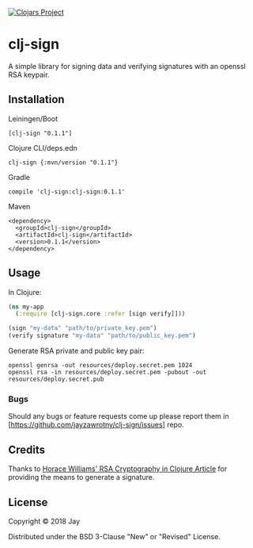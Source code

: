 [![Clojars Project](https://img.shields.io/clojars/v/clj-sign.svg)](https://clojars.org/clj-sign)

# clj-sign

A simple library for signing data and verifying signatures with an openssl RSA keypair.

## Installation
Leiningen/Boot

```
[clj-sign "0.1.1"]
```

Clojure CLI/deps.edn

```
clj-sign {:mvn/version "0.1.1"}
```

Gradle

```
compile 'clj-sign:clj-sign:0.1.1'
```

Maven

```
<dependency>
  <groupId>clj-sign</groupId>
  <artifactId>clj-sign</artifactId>
  <version>0.1.1</version>
</dependency>
```

## Usage

In Clojure:

```clojure
(ns my-app
  (:require [clj-sign.core :refer [sign verify]]))

(sign "my-data" "path/to/private_key.pem")
(verify signature "my-data" "path/to/public_key.pem")
```

Generate RSA private and public key pair:

```
openssl genrsa -out resources/deploy.secret.pem 1024
openssl rsa -in resources/deploy.secret.pem -pubout -out resources/deploy.secret.pub
```

### Bugs

Should any bugs or feature requests come up please report them in [https://github.com/jayzawrotny/clj-sign/issues] repo.


## Credits

Thanks to [Horace Williams' RSA Cryptography in Clojure Article](https://worace.works/2016/06/05/rsa-cryptography-in-clojure/) for providing the means to generate a signature.

## License

Copyright © 2018 Jay

Distributed under the BSD 3-Clause "New" or "Revised" License.
